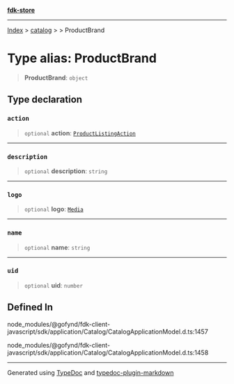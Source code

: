[**fdk-store**](../../../README.md)
***

[Index](../../../API.md) > [catalog](../../README.md) > [<internal>](../README.md) > ProductBrand

# Type alias: ProductBrand

> **ProductBrand**: `object`

## Type declaration

### `action`

> `optional` **action**: [`ProductListingAction`](../../../brands/internal_/type-aliases/type-alias.ProductListingAction.md)

***

### `description`

> `optional` **description**: `string`

***

### `logo`

> `optional` **logo**: [`Media`](../../../brands/internal_/type-aliases/type-alias.Media.md)

***

### `name`

> `optional` **name**: `string`

***

### `uid`

> `optional` **uid**: `number`

## Defined In

node\_modules/@gofynd/fdk-client-javascript/sdk/application/Catalog/CatalogApplicationModel.d.ts:1457

node\_modules/@gofynd/fdk-client-javascript/sdk/application/Catalog/CatalogApplicationModel.d.ts:1458

***
Generated using [TypeDoc](https://typedoc.org/) and [typedoc-plugin-markdown](https://www.npmjs.com/package/typedoc-plugin-markdown)
